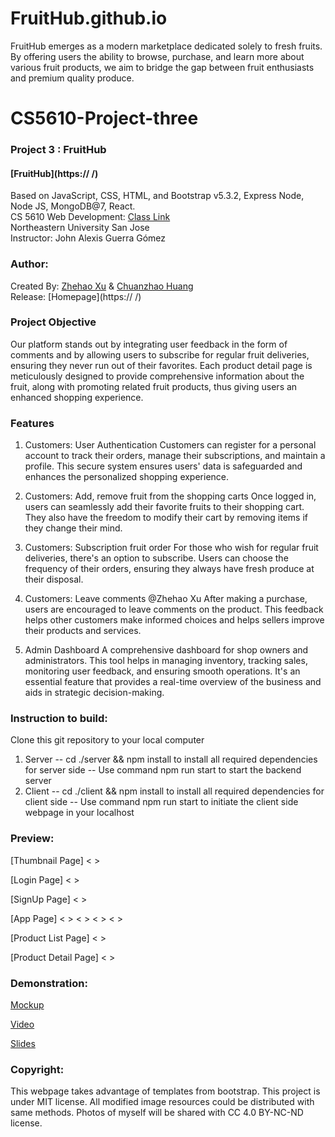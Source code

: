 # FruitHub.github.io
FruitHub emerges as a modern marketplace dedicated solely to fresh fruits. By offering users the ability to browse, purchase, and learn more about various fruit products, we aim to bridge the gap between fruit enthusiasts and premium quality produce. 


# CS5610-Project-three
### Project 3 : FruitHub
#### [FruitHub](https:// /) 
Based on JavaScript, CSS, HTML, and Bootstrap v5.3.2, Express Node, Node JS, MongoDB@7, React.                                                                       
CS 5610 Web Development:  [Class Link](https://johnguerra.co/classes/webDevelopment_fall_2023/)                         
Northeastern University San Jose                                                    
Instructor: John Alexis Guerra Gómez                                                                                          
 

### Author:
Created By: 
[Zhehao Xu](https://zhehao9758.github.io/Zhehao-portfolio/)  & 
[Chuanzhao Huang](https://chuanzhaohuang.github.io/)                                                     
Release: [Homepage](https:// /)  

### Project Objective
Our platform stands out by integrating user feedback in the form of comments and by allowing users to subscribe for regular fruit deliveries, ensuring they never run out of their favorites. Each product detail page is meticulously designed to provide comprehensive information about the fruit, along with promoting related fruit products, thus giving users an enhanced shopping experience.

### Features
1) Customers: User Authentication
Customers can register for a personal account to track their orders, manage their subscriptions, and maintain a profile. This secure system ensures users' data is safeguarded and enhances the personalized shopping experience.

2) Customers: Add, remove fruit from the shopping carts
Once logged in, users can seamlessly add their favorite fruits to their shopping cart. They also have the freedom to modify their cart by removing items if they change their mind.

3) Customers: Subscription fruit order
For those who wish for regular fruit deliveries, there's an option to subscribe. Users can choose the frequency of their orders, ensuring they always have fresh produce at their disposal.

4) Customers: Leave comments
@Zhehao Xu
After making a purchase, users are encouraged to leave comments on the product. This feedback helps other customers make informed choices and helps sellers improve their products and services.

5) Admin Dashboard
A comprehensive dashboard for shop owners and administrators. This tool helps in managing inventory, tracking sales, monitoring user feedback, and ensuring smooth operations. It's an essential feature that provides a real-time overview of the business and aids in strategic decision-making.


### Instruction to build:
Clone this git repository to your local computer
1) Server
-- cd ./server && npm install to install all required dependencies for server side
-- Use command npm run start to start the backend server
2) Client
-- cd ./client && npm install to install all required dependencies for client side
-- Use command npm run start to initiate the client side webpage in your localhost

### Preview:
[Thumbnail Page]
< >


[Login Page]
< >


[SignUp Page]
< >


[App Page] 
< >
< >
< >
< >


[Product List Page]
< >


[Product Detail Page]
< >



### Demonstration:
[Mockup](https://www.figma.com/file/1fF493BQYAyzJn8wudSi0d/FruitHub-Design?type=whiteboard&node-id=0%3A1&t=HLYiwqAJ2ZpFWfwp-1/)

[Video]( /)                       

[Slides]( /)


###  Copyright:
This webpage takes advantage of templates from bootstrap. This project is under MIT license. All modified image resources could be distributed with same methods. Photos of myself will be shared with CC 4.0 BY-NC-ND license.
